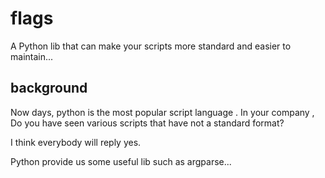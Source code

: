 # flags
A Python lib that can make your scripts more standard and easier to maintain...



## background

Now days, python is the most popular script language . In your company , Do you have seen various scripts that have not a standard format?

I think everybody will reply yes.

Python provide us some useful lib such as argparse...

